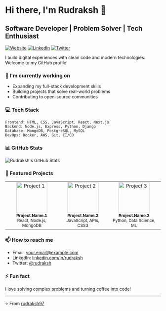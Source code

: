 # Hi there, I'm Rudraksh 👋

## Software Developer | Problem Solver | Tech Enthusiast

[![Website](https://img.shields.io/badge/Portfolio-rudraksh97.github.io-blue?style=for-the-badge&logo=github)](https://rudraksh97.github.io)
[![LinkedIn](https://img.shields.io/badge/LinkedIn-Connect-blue?style=for-the-badge&logo=linkedin)](https://linkedin.com/in/rudraksh)
[![Twitter](https://img.shields.io/badge/Twitter-Follow-blue?style=for-the-badge&logo=twitter)](https://twitter.com/rudraksh)

I build digital experiences with clean code and modern technologies. Welcome to my GitHub profile!

### 🔭 I'm currently working on
- Expanding my full-stack development skills
- Building projects that solve real-world problems
- Contributing to open-source communities

### 💻 Tech Stack

```
Frontend: HTML, CSS, JavaScript, React, Next.js
Backend: Node.js, Express, Python, Django
Database: MongoDB, PostgreSQL, MySQL
DevOps: Docker, AWS, Git, CI/CD
```

### 📊 GitHub Stats

![Rudraksh's GitHub Stats](https://github-readme-stats.vercel.app/api?username=rudraksh97&show_icons=true&theme=radical)

### 🌟 Featured Projects

<table>
  <tr>
    <td align="center">
      <a href="https://github.com/rudraksh97/project-1">
        <img src="https://via.placeholder.com/150" width="100px;" alt="Project 1"/>
        <br />
        <sub><b>Project Name 1</b></sub>
      </a>
      <br />
      <sub>React, Node.js, MongoDB</sub>
    </td>
    <td align="center">
      <a href="https://github.com/rudraksh97/project-2">
        <img src="https://via.placeholder.com/150" width="100px;" alt="Project 2"/>
        <br />
        <sub><b>Project Name 2</b></sub>
      </a>
      <br />
      <sub>JavaScript, APIs, CSS3</sub>
    </td>
    <td align="center">
      <a href="https://github.com/rudraksh97/project-3">
        <img src="https://via.placeholder.com/150" width="100px;" alt="Project 3"/>
        <br />
        <sub><b>Project Name 3</b></sub>
      </a>
      <br />
      <sub>Python, Data Science, ML</sub>
    </td>
  </tr>
</table>

### 📫 How to reach me

- Email: your.email@example.com
- LinkedIn: [linkedin.com/in/rudraksh](https://linkedin.com/in/rudraksh)
- Twitter: [@rudraksh](https://twitter.com/rudraksh)

### ⚡ Fun fact
I love solving complex problems and turning coffee into code!

---

⭐️ From [rudraksh97](https://github.com/rudraksh97)